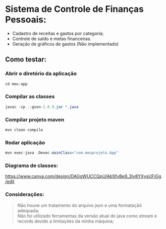 # Sistema de Controle de Finanças Pessoais:

- Cadastro de receitas e gastos por categoria; 
- Controle de saldo e metas financeiras.
- Geração de gráficos de gastos (Não implementado)

## Como testar:
### Abrir o diretório da aplicação
``` java
cd meu-app
```
### Compilar as classes
``` java
javac -cp .:gson-2.8.9.jar *.java
```
### Compilar projeto maven
``` java
mvn clean compile
```
### Rodar aplicação
``` java
mvn exec:java -Dexec.mainClass="com.meuprojeto.App"
```
### Diagrama de classes:
https://www.canva.com/design/DAGgWUCCQpU/AbSfvBe9_3Iv8YXysUFiGg/edit

### Considerações:
> Não houve um tratamento do arquivo json e uma formataçãõ adequada;<br>
> Não foi utilizado ferramentas da versão atual do java como stream e records devido a limitações da minha máquina;

